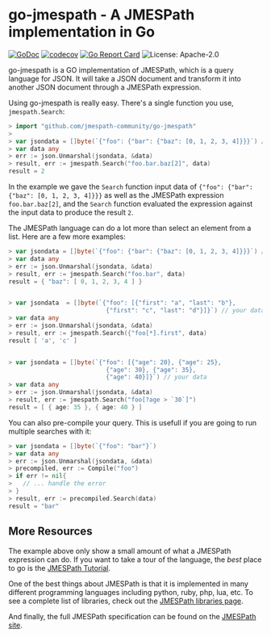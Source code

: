 # go-jmespath - A JMESPath implementation in Go

[![GoDoc](https://godoc.org/github.com/jmespath-community/go-jmespath?status.svg)](https://godoc.org/github.com/jmespath-community/go-jmespath)
[![codecov](https://codecov.io/gh/jmespath-community/go-jmespath/branch/main/graph/badge.svg)](https://app.codecov.io/gh/jmespath-community/go-jmespath/branch/main)
[![Go Report Card](https://goreportcard.com/badge/github.com/jmespath-community/go-jmespath)](https://goreportcard.com/report/github.com/jmespath-community/go-jmespath)
![License: Apache-2.0](https://img.shields.io/github/license/jmespath-community/go-jmespath?color=blue)

go-jmespath is a GO implementation of JMESPath,
which is a query language for JSON.  It will take a JSON
document and transform it into another JSON document
through a JMESPath expression.

Using go-jmespath is really easy.  There's a single function
you use, `jmespath.Search`:


```go
> import "github.com/jmespath-community/go-jmespath"
>
> var jsondata = []byte(`{"foo": {"bar": {"baz": [0, 1, 2, 3, 4]}}}`) // your data
> var data any
> err := json.Unmarshal(jsondata, &data)
> result, err := jmespath.Search("foo.bar.baz[2]", data)
result = 2
```

In the example we gave the ``Search`` function input data of
`{"foo": {"bar": {"baz": [0, 1, 2, 3, 4]}}}` as well as the JMESPath
expression `foo.bar.baz[2]`, and the `Search` function evaluated
the expression against the input data to produce the result ``2``.

The JMESPath language can do a lot more than select an element
from a list.  Here are a few more examples:

```go
> var jsondata = []byte(`{"foo": {"bar": {"baz": [0, 1, 2, 3, 4]}}}`) // your data
> var data any
> err := json.Unmarshal(jsondata, &data)
> result, err := jmespath.Search("foo.bar", data)
result = { "baz": [ 0, 1, 2, 3, 4 ] }


> var jsondata  = []byte(`{"foo": [{"first": "a", "last": "b"},
                           {"first": "c", "last": "d"}]}`) // your data
> var data any
> err := json.Unmarshal(jsondata, &data)
> result, err := jmespath.Search({"foo[*].first", data)
result [ 'a', 'c' ]


> var jsondata = []byte(`{"foo": [{"age": 20}, {"age": 25},
                           {"age": 30}, {"age": 35},
                           {"age": 40}]}`) // your data
> var data any
> err := json.Unmarshal(jsondata, &data)
> result, err := jmespath.Search("foo[?age > `30`]")
result = [ { age: 35 }, { age: 40 } ]
```

You can also pre-compile your query. This is usefull if 
you are going to run multiple searches with it:

```go
> var jsondata = []byte(`{"foo": "bar"}`)
> var data any
> err := json.Unmarshal(jsondata, &data)
> precompiled, err := Compile("foo")
> if err != nil{
>   // ... handle the error
> }
> result, err := precompiled.Search(data)
result = "bar"
```

## More Resources

The example above only show a small amount of what
a JMESPath expression can do.  If you want to take a
tour of the language, the *best* place to go is the
[JMESPath Tutorial](https://jmespath.site/#tutorial).

One of the best things about JMESPath is that it is
implemented in many different programming languages including
python, ruby, php, lua, etc.  To see a complete list of libraries,
check out the [JMESPath libraries page](https://jmespath.site/#libraries).

And finally, the full JMESPath specification can be found
on the [JMESPath site](https://jmespath.site/#specification).

